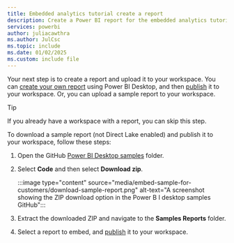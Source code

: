 ```yaml
---
title: Embedded analytics tutorial create a report
description: Create a Power BI report for the embedded analytics tutorials.
services: powerbi
author: juliacawthra
ms.author: JulCsc
ms.topic: include
ms.date: 01/02/2025
ms.custom: include file
---
```


Your next step is to create a report and upload it to your workspace. You can [create your own report](../fundamentals/desktop-getting-started.md#build-reports) using Power BI Desktop, and then [publish](../fundamentals/desktop-getting-started.md#share-your-work) it to your workspace. Or, you can upload a sample report to your workspace.

>[!Tip]
>If you already have a workspace with a report, you can skip this step.

To download a sample report (not Direct Lake enabled) and publish it to your workspace, follow these steps:

1. Open the GitHub [Power BI Desktop samples](https://github.com/microsoft/PowerBI-Desktop-Samples) folder.

1. Select **Code** and then select **Download zip**.

    :::image type="content" source="media/embed-sample-for-customers/download-sample-report.png" alt-text="A screenshot showing the ZIP download option in the Power B I desktop samples GitHub":::

1. Extract the downloaded ZIP and navigate to the **Samples Reports** folder.

1. Select a report to embed, and [publish](../fundamentals/desktop-getting-started.md#share-your-work) it to your workspace.
